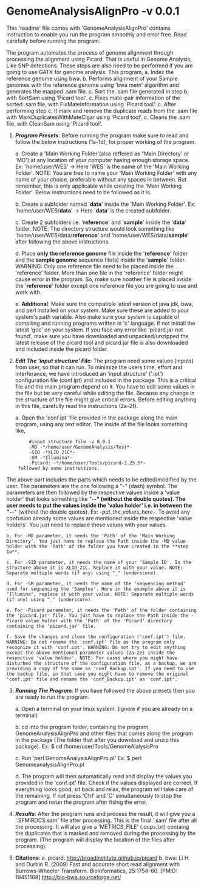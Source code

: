 # GenomeAnalysisAlignPro -v 0.0.1
This 'readme' file comes with 'GenomeAnalysisAlignPro' contains instruction to enable you run the program smoothly and error free. Read carefully before running the program.

The program automates the process of genome alignment through processing the alignment using Picard. That is useful in Genome Analysis, Like SNP detections. These steps are also need to be performed if you are going to use GATK for genome analysis. This program,
	a. Index the reference genome using bwa.
	b. Performs alignment of your Sample genomes with the reference genome using 'bwa mem' algorithm and generates the mapped .sam file.
	c. Sort the .sam file generated in step b, with SortSam using 'Picard tool'.
	c. Fixes mate-pair information of the sorted .sam file, with FixMateInformation using 'Picard tool'.
	c. After performing step c, it mark and remove the duplicate reads from the .sam file with MarkDuplicatesWithMateCigar using 'Picard tool'.
	c. Cleans the .sam file, with CleanSam using 'Picard tool'.

1. **_Program Presets_**: Before running the program make sure to read and follow the below instructions (1a-1d), for proper working of the program.

	a. Create a 'Main Working Folder'(also reffered as "Main Directory' or 'MD') at any location of your computer having enough storage space. Ex: 'home/user/WES' -> Here 'WES' is the name of the 'Main Working Folder'.
		NOTE: You are free to name your 'Main Working Folder' with any name of your choice, preferable without any spaces in between. But remember, this is only applicable while creating the 'Main Working Folder'. Below instructions need to be followed as it is.
	
	b. Create a subfolder named '**data**' inside the 'Main Working Folder'. Ex: 'home/user/WES/**data**' -> Here '**data**' is the created subfolder.
	
	c. Create 2 subfolders i.e. '**reference**' and '**sample**' inside the '**data**' folder.
		NOTE: The directory structure would look something like 'home/user/WES/data/**reference**' and 'home/user/WES/data/**sample**' after following the above instructions.
	 
	d. Place **only the reference genome** file inside the '**reference**' folder and the **sample genome** sequence file(s) inside the '**sample**' folder.
		WARNING: Only one reference file need to be placed inside the 'reference' folder. More than one file in the 'reference' folder might cause error in the program. So, make sure noother file is placed inside the '**reference**' folder except one reference file you are going to use and work with.
		
	e. **Additional**: Make sure the compatible latest version of java jdk, bwa, and perl installed on your system. Make sure these are added to your system's path variable. Also make sure your system is capable of compiling and running programs written in 'c' language. If not install the latest 'gcc' on your system. If you face any error like 'picard.jar not found', make sure you have downloaded and unpacked/unzipped the latest release of the picard tool and picard.jar file is also downloaded and included inside the picard folder.

2. **_Edit The 'input structure' File_**: The program need some values (inputs) from user, so that it can run. To minimize the users time, effort and interferance, we have introduced an 'input structure' ('.ipt') configuration file (conf.ipt) and included in the package. This is a critical file and the main program depend on it. You have to edit some values in the file but be very careful while editing the file. Because any change in the structure of the file might give critical errors. Before editing anything in this file, carefully read the instructions (2a-2f).
	
	a. Open the 'conf.ipt' file provided in the package along the main program, using any text editor.
		The inside of the file looks something like,
			
			#input structure file -v 0.0.1
			-MD -*/home/user/GenomeAnalysis/Test*-
			-SID -*XLID_21C*-
			-SM -*Illumina*-
			-Picard: -*/home/user/Tools/picard-2.25.5*-
		followed by some instructions.
		
The above part includes the parts which needs to be edited/modified by the user. The parameters are the one following a "-" (dash) symbol. The parameters are then followed by the respective values inside a 'value holder' that looks something like "-**-" (without the double quotes).
The user needs to put the values inside the 'value holder' i.e. in between the "-**-" (without the double quotes).
Ex: -*put_the_values_here*-. To avoid any confusion already some values are mentioned inside the respective 'value holders'. You just need to replace these values with your values.
	
	b. For -MD parameter, it needs the 'Path' of the 'Main Working Directory'. You just have to replace the Path inside the -MD value holder with the 'Path' of the folder you have created in the **step 1a**.
	
	c. For -SID parameter, it needs the name of your 'Sample ID'. In the structure above it is XLID_21C. Replace it with your value. NOTE: Separate multiple words (if any) using "_" (underscore).
	
	d. For -SM parameter, it needs the name of the 'sequencing method' used for sequencing the 'Samples'. Here in the example above it is "Illumina", replace it with your value. NOTE: Separate multiple words (if any) using "_" (underscore).
	
	e. For -Picard parameter, it needs the 'Path' of the folder containing the 'picard.jar' file. You just have to replace the Path inside the -Picard value holder with the 'Path' of the 'Picard' directory containing the 'picard.jar' file.
	
	f. Save the changes and close the configuration ('conf.ipt') file. WARNING: Do not rename the 'conf.ipt' file as the program only recognize it with 'conf.ipt'. WARNING: Do not try to edit anything except the above mentioned parameter values (2a-2e) inside the respective 'value holder'. NOTE: For cases where you might have disturbed the structure of the configuration file, as a backup, we are providing a copy of the same as 'conf_Backup.ipt'. If you need to use the backup file, in that case you might have to remove the original 'conf.ipt' file and rename the 'conf_Backup.ipt' as 'conf.ipt'.
	
3. **_Running The Program_**: If you have followed the above presets then you are ready to run the program.

	a. Open a terminal on your linux system. (ignore if you are already on a terminal)
	
	b. cd into the program folder, containing the program GenomeAnalysisAlignPro and other files that comes along the program in the package (The folder that after you download and unzip this package).
	Ex: $ cd /home/user/Tools/GenomeAlalysisPro
	
	c. Run 'perl GenomeAnalysisAlignPro.pl'
	Ex: $ perl GenomeanalysisAlignPro.pl
	
	d. The program will then automatically read and display the values you provided in the 'conf.ipt' file. Check if the values displayed are correct. If everything looks good, sit back and relax, the program will take care of the remaining. If not press 'Ctrl' and 'C' simultaneously to stop the program and rerun the program after fixing the error.
	
3. **_Results_**: After the program runs and process the result, it will give you a '.SFMIRDCS.sam' file after processing. This is the final '.sam' file after all the processing. It will also give a 'METRICS_FILE' (.dups.txt) containg the duplicates that is marked and removed during the processing by the program. (The program will display the location of the files after processing).

4. **Citations**:
	a. picard: http://broadinstitute.github.io/picard
	b. bwa: Li H. and Durbin R. (2009) Fast and accurate short read alignment with Burrows-Wheeler Transform. Bioinformatics, 25:1754-60. [PMID: 19451168] http://bio-bwa.sourceforge.net/

